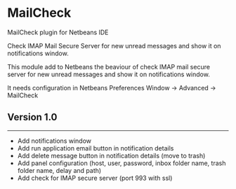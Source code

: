 # MailCheck
MailCheck plugin for Netbeans IDE

Check IMAP Mail Secure Server for new unread messages and show it on notifications window.

This module add to Netbeans the beaviour of check IMAP mail secure server for new unread messages and show it on notifications window.

It needs configuration in Netbeans Preferences Window -> Advanced -> MailCheck

## Version 1.0
----------------------------
- Add notifications window
- Add run application email button in notification details
- Add delete message button in notification details (move to trash)
- Add panel configuration (host, user, password, inbox folder name, trash folder name, delay and path)
- Add check for IMAP secure server (port 993 with ssl)
